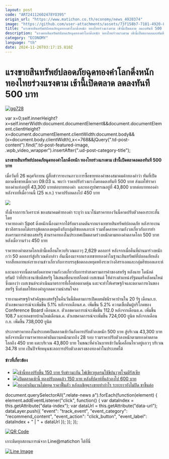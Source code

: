 ```yaml
---
layout: post
code: "ART24112602478YO39S"
origin_url: "https://www.matichon.co.th/economy/news_4920374"
image: "https://github.com/user-attachments/assets/73f158b7-7181-4920-8715-95df4be9c52b"
title: "แรงขายสินทรัพย์ปลอดภัยฉุดทองคําโลกดิ่งหนัก ทองไทยร่วงแรงตาม เช้านี้เปิดตลาด ลดลงทันที 500 บาท"
description: "แรงขายสินทรัพย์ปลอดภัยฉุดทองคําโลกดิ่งหนัก ทองไทยร่วงแรงตาม เช้านี้เปิดตลาดลดลงทันที 500 บาท"
category: "ECONOMY"
language: "th"
date: 2024-11-26T03:17:15.810Z
---
```


# แรงขายสินทรัพย์ปลอดภัยฉุดทองคําโลกดิ่งหนัก ทองไทยร่วงแรงตาม เช้านี้เปิดตลาด ลดลงทันที 500 บาท

[![](https://www.matichon.co.th/wp-content/uploads/2024/11/gg728-9.jpg "gg728")](https://www.matichon.co.th/wp-content/uploads/2024/11/gg728-9.jpg)

var x=0;self.innerHeight?x=self.innerWidth:document.documentElement&&document.documentElement.clientHeight?x=document.documentElement.clientWidth:document.body&&(x=document.body.clientWidth),x<=768&&jQuery(".td-post-content").find(".td-post-featured-image, .wpb\_video\_wrapper").insertAfter(".ud-post-category-title");

**แรงขายสินทรัพย์ปลอดภัยฉุดทองคําโลกดิ่งหนัก ทองไทยร่วงแรงตาม เช้านี้เปิดตลาดลดลงทันที 500 บาท**

เมื่อวันที่ 26 พฤศจิกายน ผู้สื่อข่าวรายงานภาวะการซื้อขายทองคำของสมาคมค้าทองคำว่า ทันที่เปิดตลาดซื้อขายเมื่อเวลา 09.03 น. พบว่า ราคาปรับร่วงแรงโดยลดลงทันที 500 บาท ส่งผลให้ราคาทองคำแท่งอยู่ที่ 43,300 บาทต่อบาททองคำ  และทองรูปพรรณอยู่ที่ 43,800 บาทต่อบาททองคำ หลังจากที่เมื่อวานนี้ (25 พ.ย.) ราคาปรับลดลงไป 450 บาท

![](https://www.matichon.co.th/wp-content/uploads/2024/11/ทองคำ1-5.png)

ทั้งนี้จากการเวิเคราะห์ ของสมาคมค้าทองคำ ระบุว่า แนวโน้มราคาทองวันนี้คาดปรับตัวลดลงระยะสั้น โดย  
ราคาทองคํา Spot ดิ่งหนักเนื่องมาจากได้รับแรงกดดันจากแรงเทขายสินทรัพย์ปลอดภัย หลังรายงานข่าวอิสราเอลได้บรรลุข้อตกลงหยุดยิงกับกลุ่มฮิซบอลเลาะห์ รวมทั้งคลายความกังวลเกี่ยวกับการทำสงครามการค้าของสหรัฐ ด้านราคาทองในประเทศเปิดตลาดร่วงหนักตามทองคำตลาดโลก 500 บาท หลังเมื่อวานร่วง 450 บาท

ราคาทองคำตลาดโลกเช้านี้เคลื่อนไหวบริเวณแถวๆ 2,629 ดอลลาร์ หลังจากเมื่อคืนที่ผ่านมาร่วงหนักกว่า 50 ดอลลาร์สู่บริเวณดังกล่าว อันเนื่องมาจากแรงเทขายทองคำในฐานะสินทรัพย์ที่ปลอดภัยหลังจากสื่อหลายแห่งรายงานข่าวเกี่ยวกับการบรรลุข้อตกลงหยุดหยิงระหว่างอิสราเอลและกลุ่มฮิซบอลเลาะห์

และนอกจากนี้ตลาดยังคลายความกังวลเกี่ยวกับการทำสงครามการค้าของสหรัฐ หลังนาย โดนัลด์ ทรัมป์ ว่าที่ประธานาธิบดีสหรัฐ ได้เสนอชื่อนายสก็อตต์ เบสเซนต์ ให้ดำรงตำแหน่งรัฐมนตรีคลังคนใหม่ ซึ่งมองว่า เบสเซนต์จะดำเนินมาตรการที่เอื้อต่อตลาดหุ้น และจะทำให้เศรษฐกิจและตลาดการเงินของสหรัฐ ซึ่งส่งผลให้ทองคำถูกลดความน่าสนใจลง

รายงานเศรษฐกิจสำคัญของสหรัฐในคืนวันนี้ติดตามการเปิดเผยดัชนีราคาบ้านใน 20 รัฐ เดือนก.ย. ตัวเลขคาดการณ์จะเพิ่มขึ้น 5.1% หลังจากเดือนส.ค. เพิ่มขึ้น 5.2% ความเชื่อมั่นผู้บริโภคของ Conference Board เดือนพ.ย. ตัวเลขคาดการณ์จะเพิ่มขึ้น 112.0 หลังจากเดือนต.ค. เพิ่มขึ้น 108.7 และยอดขายบ้านใหม่เดือนต.ค. ตัวเลขคาดการณ์จะเพิ่มขึ้น 724,000 ยูนิต หลังจากเดือนก.ย. เพิ่มขึ้น 738,000 ยูนิต

ประกาศราคาทองในประเทศเปิดตลาดเช้าวันอังคารปรับตัวลงหนัก 500 บาท สู่บริเวณ 43,300 บาท หลังจากเมื่อวานราคาทองคำผันผวนหนักมากถึง 28 รอบ รวมราคาปรับตัวลงหนักตามทองคำตลาดโลกถึง 450 บาท แตะบริเวณ 43,800 บาท ในขณะที่ค่าเงินบาทเช้าวันนี้เคลื่อนไหวอยู่แถวๆ บริเวณ 34.78 บาท เป็นปัจจัยหนุนชะลอการปรับตัวลงแรงของทองคำในประเทศได้

#### ข่าวที่เกี่ยวข้อง

*   [![](https://www.matichon.co.th/wp-content/uploads/2024/11/gg728-7.jpg)เช้านี้ทองปรับขึ้น 150 บาท รับข่าวมะกัน ไฟเขียวยูเครนใช้ขีปนาวุธโจมตีรัสเซีย](https://www.matichon.co.th/economy/news_4905802)
*   [![](https://www.matichon.co.th/wp-content/uploads/2024/11/gg728-5.jpg)เปิดตลาดเช้านี้ ทองปรับลดแล้ว 150 บาท หลังสัปดาห์ที่แล้วลงไป 600 บาท](https://www.matichon.co.th/economy/news_4892340)
*   [![](https://www.matichon.co.th/wp-content/uploads/2024/11/gg728-4.jpg)ทองคำผันผวนไม่หยุด ราคาฟื้นตัว หลังเผชิญแรงขายทำกำไร ระยะยาวยังไม่ปิด ขาขึ้นต่อ](https://www.matichon.co.th/economy/news_4889275)

document.querySelectorAll(".relate-news a").forEach(function(element) { element.addEventListener("click", function() { var dataIndex = this.getAttribute("data-index"); var dataUrl = this.getAttribute("data-url"); dataLayer.push({ "event": "track\_event", "event\_category": "recommend\_content", "event\_action": "click\_button", "event\_label": dataIndex + " | " + dataUrl }); }); });

[![QR Code](https://www.matichon.co.th/wp-content/uploads/2023/07/wob1371z.jpg)](https://lin.ee/ht0nDxX)

เกาะติดทุกสถานการณ์จาก Line@matichon ได้ที่นี่

[![Line Image](https://www.matichon.co.th/wp-content/uploads/2023/07/th.png)](https://lin.ee/ht0nDxX)